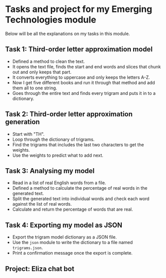 # Tasks and project for my Emerging Technologies module
Below will be all the explanations on my tasks in this module.

## Task 1: Third-order letter approximation model
* Defined a method to clean the text. 
* It opens the text file, finds the start and end words and slices that chunk out and only keeps that part.
* It converts everything to uppercase and only keeps the letters A-Z.
* Now I get five different books and run it through that method and add them all to one string.
* Goes through the entire text and finds every trigram and puts it in to a dictionary.

## Task 2: Third-order letter approximation generation
* Start with "TH".
* Loop through the dictionary of trigrams. 
* Find the trigrams that includes the last two characters to get the weights.
* Use the weights to predict what to add next.

## Task 3: Analysing my model
* Read in a list of real English words from a file.
* Defined a method to calculate the percentage of real words in the generated text.
* Split the generated text into individual words and check each word against the list of real words.
* Calculate and return the percentage of words that are real.

## Task 4: Exporting my model as JSON
* Export the trigram model dictionary as a JSON file.
* Use the `json` module to write the dictionary to a file named `trigrams.json`.
* Print a confirmation message once the export is complete.

## Project: Eliza chat bot
